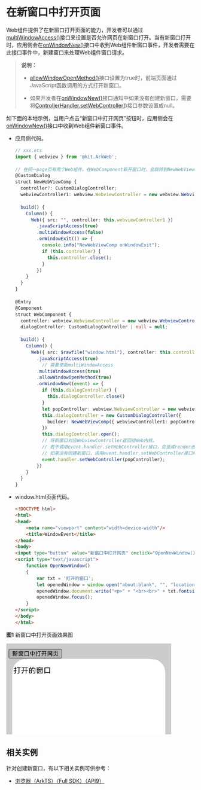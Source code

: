 # 在新窗口中打开页面


Web组件提供了在新窗口打开页面的能力，开发者可以通过[multiWindowAccess()](../reference/apis-arkweb/ts-basic-components-web.md#multiwindowaccess9)接口来设置是否允许网页在新窗口打开。当有新窗口打开时，应用侧会在[onWindowNew()](../reference/apis-arkweb/ts-basic-components-web.md#onwindownew9)接口中收到Web组件新窗口事件，开发者需要在此接口事件中，新建窗口来处理Web组件窗口请求。


> **说明：**
>
> - [allowWindowOpenMethod()](../reference/apis-arkweb/ts-basic-components-web.md#allowwindowopenmethod10)接口设置为true时，前端页面通过JavaScript函数调用的方式打开新窗口。
>
> - 如果开发者在[onWindowNew()](../reference/apis-arkweb/ts-basic-components-web.md#onwindownew9)接口通知中如果没有创建新窗口，需要将[ControllerHandler.setWebController()](../reference/apis-arkweb/ts-basic-components-web.md#setwebcontroller9)接口参数设置成null。


如下面的本地示例，当用户点击“新窗口中打开网页”按钮时，应用侧会在[onWindowNew()](../reference/apis-arkweb/ts-basic-components-web.md#onwindownew9)接口中收到Web组件新窗口事件。


- 应用侧代码。

  ```ts
  // xxx.ets
  import { webview } from '@kit.ArkWeb';

  // 在同一page页有两个Web组件。在WebComponent新开窗口时，会跳转到NewWebViewComp。
  @CustomDialog
  struct NewWebViewComp {
    controller?: CustomDialogController;
    webviewController1: webview.WebviewController = new webview.WebviewController();

    build() {
      Column() {
        Web({ src: "", controller: this.webviewController1 })
          .javaScriptAccess(true)
          .multiWindowAccess(false)
          .onWindowExit(() => {
            console.info("NewWebViewComp onWindowExit");
            if (this.controller) {
              this.controller.close();
            }
          })
      }
    }
  }

  @Entry
  @Component
  struct WebComponent {
    controller: webview.WebviewController = new webview.WebviewController();
    dialogController: CustomDialogController | null = null;

    build() {
      Column() {
        Web({ src: $rawfile("window.html"), controller: this.controller })
          .javaScriptAccess(true)
            // 需要使能multiWindowAccess
          .multiWindowAccess(true)
          .allowWindowOpenMethod(true)
          .onWindowNew((event) => {
            if (this.dialogController) {
              this.dialogController.close()
            }
            let popController: webview.WebviewController = new webview.WebviewController();
            this.dialogController = new CustomDialogController({
              builder: NewWebViewComp({ webviewController1: popController })
            })
            this.dialogController.open();
            // 将新窗口对应WebviewController返回给Web内核。
            // 若不调用event.handler.setWebController接口，会造成render进程阻塞。
            // 如果没有创建新窗口，调用event.handler.setWebController接口时设置成null，通知Web没有创建新窗口。
            event.handler.setWebController(popController);
          })
      }
    }
  }
  ```


- window.html页面代码。

  ```html
  <!DOCTYPE html>
  <html>
  <head>
      <meta name="viewport" content="width=device-width"/>
      <title>WindowEvent</title>
  </head>
  <body>
  <input type="button" value="新窗口中打开网页" onclick="OpenNewWindow()">
  <script type="text/javascript">
      function OpenNewWindow()
      {
          var txt = '打开的窗口';
          let openedWindow = window.open("about:blank", "", "location=no,status=no,scrollvars=no");
          openedWindow.document.write("<p>" + "<br><br>" + txt.fontsize(10) + "</p>");
          openedWindow.focus();
      }
  </script>
  </body>
  </html>
  ```

**图1** 新窗口中打开页面效果图  

![web-open-in-new-window](figures/web-open-in-new-window.png)

  
## 相关实例

针对创建新窗口，有以下相关实例可供参考：

- [浏览器（ArkTS）（Full SDK）（API9）](https://gitee.com/openharmony/applications_app_samples/tree/master/code/BasicFeature/Web/Browser)
